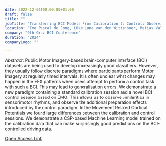 ```yaml
---
date: 2022-12-01T00:00:00+01:00
draft: false
title: ""
jobTitle: "Transferring BCI Models From Calibration to Control: Observing Shifts in EEG Features"
location: "Ivo Pascal de Jong, Lüke Luna van den Wittenboer, Matias Valdenegro-Toro, Andreea Ioana Sburlea"
company: "9th Graz BCI Conference"
duration: "2024"
companyLogo: ""

---
```

*Abstract*: Public Motor Imagery-based brain-computer interface (BCI) datasets are being used to develop increasingly good classifiers. However, they usually follow discrete paradigms where participants perform Motor Imagery at regularly timed intervals. It is often unclear what changes may happen in the EEG patterns when users attempt to perform a control task with such a BCI. This may lead to generalisation errors. We demonstrate a new paradigm containing a standard calibration session and a novel BCI control session based on EMG. This allows us to observe similarities in sensorimotor rhythms, and observe the additional preparation effects introduced by the control paradigm. In the Movement Related Cortical Potentials we found large differences between the calibration and control sessions. We demonstrate a CSP-based Machine Learning model trained on the calibration data that can make surprisingly good predictions on the BCI-controlled driving data.

[Open Access Link](https://doi.org/10.3217/978-3-99161-014-4-028)
